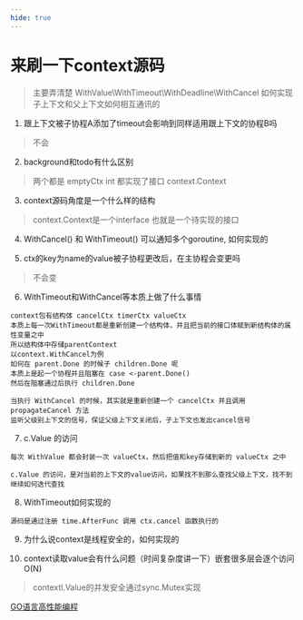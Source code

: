 ```yaml
---
hide: true
---
```

# 来刷一下context源码

> 主要弄清楚 WithValue\WithTimeout\WithDeadline\WithCancel 如何实现
> 子上下文和父上下文如何相互通讯的

1. 跟上下文被子协程A添加了timeout会影响到同样适用跟上下文的协程B吗

> 不会

2. background和todo有什么区别

> 两个都是 emptyCtx int 都实现了接口 context.Context 

3. context源码角度是一个什么样的结构

> context.Context是一个interface 也就是一个待实现的接口

4. WithCancel() 和 WithTimeout() 可以通知多个goroutine, 如何实现的


5. ctx的key为name的value被子协程更改后，在主协程会变更吗

> 不会变

6. WithTimeout和WithCancel等本质上做了什么事情

```
context包有结构体 cancelCtx timerCtx valueCtx 
本质上每一次WithTimeout都是重新创建一个结构体，并且把当前的接口体赋到新结构体的属性变量之中
所以结构体中存储parentContext
以context.WithCancel为例
如何在 parent.Done 的时候子 children.Done 呢
本质上是起一个协程并且阻塞在 case <-parent.Done() 
然后在阻塞通过后执行 children.Done

当执行 WithCancel 的时候，其实就是重新创建一个 cancelCtx 并且调用 propagateCancel 方法
监听父级别上下文的信号，保证父级上下文关闭后，子上下文也发出cancel信号
```

7. c.Value 的访问
```
每次 WithValue 都会封装一次 valueCtx，然后把值和key存储到新的 valueCtx 之中

c.Value 的访问，是对当前的上下文的value访问，如果找不到那么查找父级上下文，找不到继续如何迭代查找
```

8. WithTimeout如何实现的
```
源码是通过注册 time.AfterFunc 调用 ctx.cancel 函数执行的
```

9. 为什么说context是线程安全的，如何实现的

10. context读取value会有什么问题（时间复杂度讲一下）嵌套很多层会逐个访问O(N)

> contextl.Value的并发安全通过sync.Mutex实现

[GO语言高性能编程](https://geektutu.com/post/high-performance-go.html)